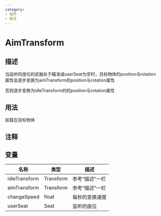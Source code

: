 ```yaml
---
category: 
- 组件
- 载具
---
```

# AimTransform
## 描述

当监听的座位的武器处于瞄准或userSeat为空时，目标物体的position与rotation属性会逐步变换为aimTransform的position与rotation属性

否则逐步变换为idleTransform的的position与rotation属性

## 用法

挂载在目标物体

## 注释

## 变量
| 名称 | 类型 | 描述 |
| ----------- | ----------- | ----------- |
| idleTransform | Transform | 参考“描述”一栏 |  
| aimTransform | Transform |参考“描述”一栏 |  
| changeSpeed  | float | 每秒的变换速度 |  
| userSeat | Seat | 监听的座位 |  
